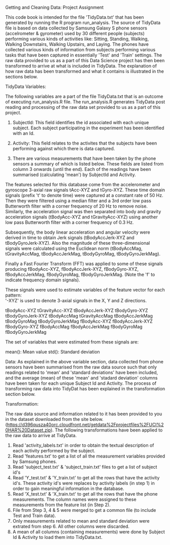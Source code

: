 Getting and Cleaning Data: Project Assignment


This code book is intended for the file 'TidyData.txt' that has been generated by running the R program run_analysis. The source of TidyData file is based on data collected by Samsung Galaxy S phone sensors (accelrometer & gyrometer) used by 30 different people (subjects) performing various kinds of activities like: Sitting, Standing, Walking, Walking Downstairs, Walking Upstairs, and Laying. The phones have collected various kinds of information from subjects performing various tasks that have been captured in essentially 'Test' and 'Train' settings. The raw data provided to us as a part of this Data Science project has then been transformed to arrive at what is included in TidyData. The explanation of how raw data has been transformed and what it contains is illustrated in the sections below.

TidyData Variables:

The following variables are a part of the file TidyData.txt that is an outcome of executing run_analysis.R file. The run_analysis.R generates TidyData post reading and processing of the raw data set provided to us as a part of this project. 

1. SubjectId: This field identifies the id associated with each unique subject. Each subject participating in the experiment has been identified with an Id.

2. Activity: This field relates to the activites that the subjects have been performing against which there is data captured.

3. There are various measurements that have been taken by the phone sensors a summary of which is listed below. These fields are listed from column 3 onwards (until the end). Each of the readings have been summarised (calculating 'mean') by SubjectId and Activity.

The features selected for this database come from the accelerometer and gyroscope 3-axial raw signals tAcc-XYZ and tGyro-XYZ. These time domain signals (prefix 't' to denote time) were captured at a constant rate of 50 Hz. Then they were filtered using a median filter and a 3rd order low pass Butterworth filter with a corner frequency of 20 Hz to remove noise. Similarly, the acceleration signal was then separated into body and gravity acceleration signals (tBodyAcc-XYZ and tGravityAcc-XYZ) using another low pass Butterworth filter with a corner frequency of 0.3 Hz. 

Subsequently, the body linear acceleration and angular velocity were derived in time to obtain Jerk signals (tBodyAccJerk-XYZ and tBodyGyroJerk-XYZ). Also the magnitude of these three-dimensional signals were calculated using the Euclidean norm (tBodyAccMag, tGravityAccMag, tBodyAccJerkMag, tBodyGyroMag, tBodyGyroJerkMag). 

Finally a Fast Fourier Transform (FFT) was applied to some of these signals producing fBodyAcc-XYZ, fBodyAccJerk-XYZ, fBodyGyro-XYZ, fBodyAccJerkMag, fBodyGyroMag, fBodyGyroJerkMag. (Note the 'f' to indicate frequency domain signals). 

These signals were used to estimate variables of the feature vector for each pattern:  
'-XYZ' is used to denote 3-axial signals in the X, Y and Z directions.

tBodyAcc-XYZ
tGravityAcc-XYZ
tBodyAccJerk-XYZ
tBodyGyro-XYZ
tBodyGyroJerk-XYZ
tBodyAccMag
tGravityAccMag
tBodyAccJerkMag
tBodyGyroMag
tBodyGyroJerkMag
fBodyAcc-XYZ
fBodyAccJerk-XYZ
fBodyGyro-XYZ
fBodyAccMag
fBodyAccJerkMag
fBodyGyroMag
fBodyGyroJerkMag

The set of variables that were estimated from these signals are: 

mean(): Mean value
std(): Standard deviation


Data:
As explained in the above variable section, data collected from phone sensors have been summarised from the raw data source such that only readings related to 'mean' and 'standard deviations' have been included, and the average (mean) of these 'mean' and 'stadard deviation' columns have been taken for each unique Subject Id and Activity. The process of transforming raw data into TidyDat has been explained in the transformation section below.


Transformation:

The raw data source and information related to it has been provided to you in the dataset downloaded from the site below. (https://d396qusza40orc.cloudfront.net/getdata%2Fprojectfiles%2FUCI%20HAR%20Dataset.zip). The following transformations have been applied to the raw data to arrive at TidyData.

1. Read 'activity_labels.txt' in order to obtain the textual description of each activity performed by the subject.
2. Read 'features.txt' to get a list of all the measurement variables provided by Samsung phones.
3. Read 'subject_test.txt' & 'subject_train.txt' files to get a list of subject id's
4. Read 'Y_test.txt' & 'Y_train.txt' to get all the rows that have the activity id's. These activity id's were replaces by activity labels (in step 1) in order to gain meaningful information in the database.
5. Read 'X_test.txt' & 'X_train.txt' to get all the rows that have the phone measurements. The column names were assigned to these measurements from the feature list (in Step 2).
6. File from Step 3, 4 & 5 were merged to get a common file (to include Test and Train data).
7. Only measurements related to mean and standard deviation were extrated from step 6. All other columns were discarded.
8. A mean of all columns (containing measurements) were done by Subject Id & Activity to load them into TidyData.txt.
